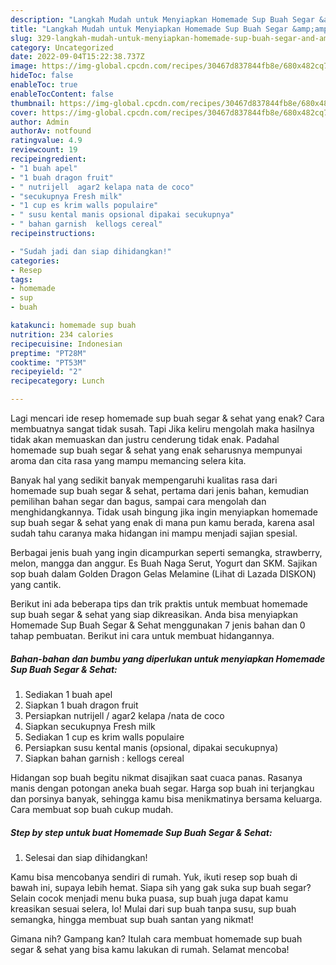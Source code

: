 ```yaml
---
description: "Langkah Mudah untuk Menyiapkan Homemade Sup Buah Segar &amp;amp; SehatAnti Ribet"
title: "Langkah Mudah untuk Menyiapkan Homemade Sup Buah Segar &amp;amp; SehatAnti Ribet"
slug: 329-langkah-mudah-untuk-menyiapkan-homemade-sup-buah-segar-and-amp-sehatanti-ribet
category: Uncategorized
date: 2022-09-04T15:22:38.737Z
image: https://img-global.cpcdn.com/recipes/30467d837844fb8e/680x482cq70/homemade-sup-buah-segar-sehat-foto-resep-utama.jpg
hideToc: false
enableToc: true
enableTocContent: false
thumbnail: https://img-global.cpcdn.com/recipes/30467d837844fb8e/680x482cq70/homemade-sup-buah-segar-sehat-foto-resep-utama.jpg
cover: https://img-global.cpcdn.com/recipes/30467d837844fb8e/680x482cq70/homemade-sup-buah-segar-sehat-foto-resep-utama.jpg
author: Admin
authorAv: notfound
ratingvalue: 4.9
reviewcount: 19
recipeingredient:
- "1 buah apel"
- "1 buah dragon fruit"
- " nutrijell  agar2 kelapa nata de coco"
- "secukupnya Fresh milk"
- "1 cup es krim walls populaire"
- " susu kental manis opsional dipakai secukupnya"
- " bahan garnish  kellogs cereal"
recipeinstructions:

- "Sudah jadi dan siap dihidangkan!"
categories:
- Resep
tags:
- homemade
- sup
- buah

katakunci: homemade sup buah 
nutrition: 234 calories
recipecuisine: Indonesian
preptime: "PT28M"
cooktime: "PT53M"
recipeyield: "2"
recipecategory: Lunch

---
```



Lagi mencari ide resep homemade sup buah segar &amp; sehat yang enak? Cara membuatnya sangat tidak susah. Tapi Jika keliru mengolah maka hasilnya tidak akan memuaskan dan justru cenderung tidak enak. Padahal homemade sup buah segar &amp; sehat yang enak seharusnya mempunyai aroma dan cita rasa yang mampu memancing selera kita.


Banyak hal yang sedikit banyak mempengaruhi kualitas rasa dari homemade sup buah segar &amp; sehat, pertama dari jenis bahan, kemudian pemilihan bahan segar dan bagus, sampai cara mengolah dan menghidangkannya. Tidak usah bingung jika ingin menyiapkan homemade sup buah segar &amp; sehat yang enak di mana pun kamu berada, karena asal sudah tahu caranya maka hidangan ini mampu menjadi sajian spesial.

Berbagai jenis buah yang ingin dicampurkan seperti semangka, strawberry, melon, mangga dan anggur. Es Buah Naga Serut, Yogurt dan SKM. Sajikan sop buah dalam Golden Dragon Gelas Melamine (Lihat di Lazada DISKON) yang cantik.


Berikut ini ada beberapa tips dan trik praktis untuk membuat homemade sup buah segar &amp; sehat yang siap dikreasikan. Anda bisa menyiapkan Homemade Sup Buah Segar &amp; Sehat menggunakan 7 jenis bahan dan 0 tahap pembuatan. Berikut ini cara untuk membuat hidangannya.

<!--inarticleads1-->

##### Bahan-bahan dan bumbu yang diperlukan untuk menyiapkan Homemade Sup Buah Segar &amp; Sehat:

1. Sediakan 1 buah apel
1. Siapkan 1 buah dragon fruit
1. Persiapkan  nutrijell / agar2 kelapa /nata de coco
1. Siapkan secukupnya Fresh milk
1. Sediakan 1 cup es krim walls populaire
1. Persiapkan  susu kental manis (opsional, dipakai secukupnya)
1. Siapkan  bahan garnish : kellogs cereal


Hidangan sop buah begitu nikmat disajikan saat cuaca panas. Rasanya manis dengan potongan aneka buah segar. Harga sop buah ini terjangkau dan porsinya banyak, sehingga kamu bisa menikmatinya bersama keluarga. Cara membuat sop buah cukup mudah. 

<!--inarticleads2-->

##### Step by step untuk buat Homemade Sup Buah Segar &amp; Sehat:


1. Selesai dan siap dihidangkan!

Kamu bisa mencobanya sendiri di rumah. Yuk, ikuti resep sop buah di bawah ini, supaya lebih hemat. Siapa sih yang gak suka sup buah segar? Selain cocok menjadi menu buka puasa, sup buah juga dapat kamu kreasikan sesuai selera, lo! Mulai dari sup buah tanpa susu, sup buah semangka, hingga membuat sup buah santan yang nikmat! 

Gimana nih? Gampang kan? Itulah cara membuat homemade sup buah segar &amp; sehat yang bisa kamu lakukan di rumah. Selamat mencoba!
